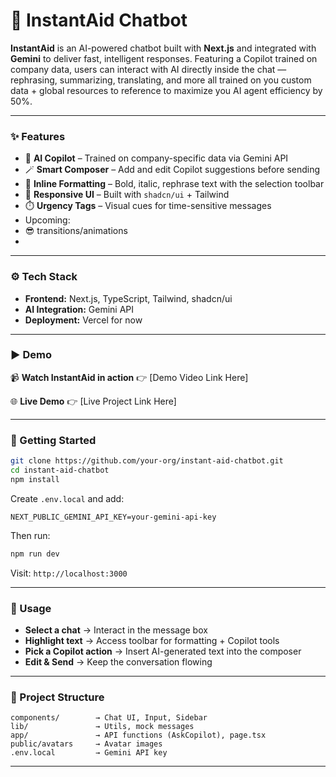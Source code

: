 
# 🚀 InstantAid Chatbot

**InstantAid** is an AI-powered chatbot built with **Next.js** and integrated with **Gemini** to deliver fast, intelligent responses. Featuring a Copilot trained on company data, users can interact with AI directly inside the chat — rephrasing, summarizing, translating, and more  all trained on you custom data + global resources to reference to maximize you AI agent efficiency by 50%.

---

### ✨ Features

* 🤖 **AI Copilot** – Trained on company-specific data via Gemini API
* 🪄 **Smart Composer** – Add and edit Copilot suggestions before sending
* 🎨 **Inline Formatting** – Bold, italic, rephrase text with the selection toolbar
* 📱 **Responsive UI** – Built with `shadcn/ui` + Tailwind
* ⏱️ **Urgency Tags** – Visual cues for time-sensitive messages
* Upcoming:
*  😎 transitions/animations
*   
---

### ⚙️ Tech Stack

* **Frontend:** Next.js, TypeScript, Tailwind, shadcn/ui
* **AI Integration:** Gemini API
* **Deployment:** Vercel for now

---

### ▶️ Demo

📹 **Watch InstantAid in action**
👉 \[Demo Video Link Here]

🌐 **Live Demo**
👉 \[Live Project Link Here]

---

### 🚀 Getting Started

```bash
git clone https://github.com/your-org/instant-aid-chatbot.git
cd instant-aid-chatbot
npm install
```

Create `.env.local` and add:

```
NEXT_PUBLIC_GEMINI_API_KEY=your-gemini-api-key
```

Then run:

```bash
npm run dev
```

Visit: `http://localhost:3000`

---

### 💬 Usage

* **Select a chat** → Interact in the message box
* **Highlight text** → Access toolbar for formatting + Copilot tools
* **Pick a Copilot action** → Insert AI-generated text into the composer
* **Edit & Send** → Keep the conversation flowing

---

### 🧱 Project Structure

```
components/        → Chat UI, Input, Sidebar
lib/               → Utils, mock messages
app/               → API functions (AskCopilot), page.tsx
public/avatars     → Avatar images
.env.local         → Gemini API key
```

---
